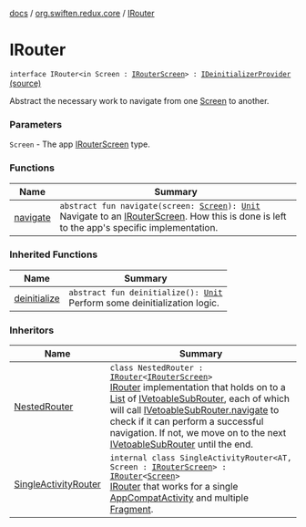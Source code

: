 [docs](../../index.md) / [org.swiften.redux.core](../index.md) / [IRouter](./index.md)

# IRouter

`interface IRouter<in Screen : `[`IRouterScreen`](../-i-router-screen.md)`> : `[`IDeinitializerProvider`](../-i-deinitializer-provider/index.md) [(source)](https://github.com/protoman92/KotlinRedux/tree/master/common\common-core\src\main\kotlin/org/swiften/redux/core/Router.kt#L19)

Abstract the necessary work to navigate from one [Screen](index.md#Screen) to another.

### Parameters

`Screen` - The app [IRouterScreen](../-i-router-screen.md) type.

### Functions

| Name | Summary |
|---|---|
| [navigate](navigate.md) | `abstract fun navigate(screen: `[`Screen`](index.md#Screen)`): `[`Unit`](https://kotlinlang.org/api/latest/jvm/stdlib/kotlin/-unit/index.html)<br>Navigate to an [IRouterScreen](../-i-router-screen.md). How this is done is left to the app's specific implementation. |

### Inherited Functions

| Name | Summary |
|---|---|
| [deinitialize](../-i-deinitializer-provider/deinitialize.md) | `abstract fun deinitialize(): `[`Unit`](https://kotlinlang.org/api/latest/jvm/stdlib/kotlin/-unit/index.html)<br>Perform some deinitialization logic. |

### Inheritors

| Name | Summary |
|---|---|
| [NestedRouter](../-nested-router/index.md) | `class NestedRouter : `[`IRouter`](./index.md)`<`[`IRouterScreen`](../-i-router-screen.md)`>`<br>[IRouter](./index.md) implementation that holds on to a [List](https://kotlinlang.org/api/latest/jvm/stdlib/kotlin.collections/-list/index.html) of [IVetoableSubRouter](../-i-vetoable-sub-router/index.md), each of which will call [IVetoableSubRouter.navigate](../-i-vetoable-sub-router/navigate.md) to check if it can perform a successful navigation. If not, we move on to the next [IVetoableSubRouter](../-i-vetoable-sub-router/index.md) until the end. |
| [SingleActivityRouter](../../org.swiften.redux.android.router/-single-activity-router/index.md) | `internal class SingleActivityRouter<AT, Screen : `[`IRouterScreen`](../-i-router-screen.md)`> : `[`IRouter`](./index.md)`<`[`Screen`](../../org.swiften.redux.android.router/-single-activity-router/index.md#Screen)`>`<br>[IRouter](./index.md) that works for a single [AppCompatActivity](#) and multiple [Fragment](#). |
